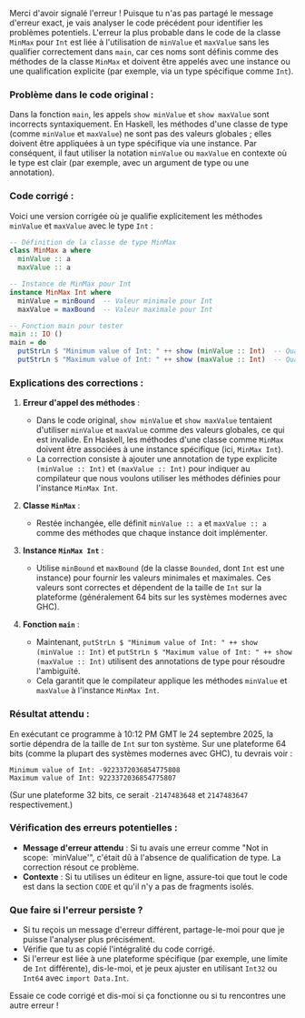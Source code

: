 Merci d'avoir signalé l'erreur ! Puisque tu n'as pas partagé le message d'erreur exact, je vais analyser le code précédent pour identifier les problèmes potentiels. L'erreur la plus probable dans le code de la classe `MinMax` pour `Int` est liée à l'utilisation de `minValue` et `maxValue` sans les qualifier correctement dans `main`, car ces noms sont définis comme des méthodes de la classe `MinMax` et doivent être appelés avec une instance ou une qualification explicite (par exemple, via un type spécifique comme `Int`).

### Problème dans le code original :
Dans la fonction `main`, les appels `show minValue` et `show maxValue` sont incorrects syntaxiquement. En Haskell, les méthodes d'une classe de type (comme `minValue` et `maxValue`) ne sont pas des valeurs globales ; elles doivent être appliquées à un type spécifique via une instance. Par conséquent, il faut utiliser la notation `minValue` ou `maxValue` en contexte où le type est clair (par exemple, avec un argument de type ou une annotation).

### Code corrigé :
Voici une version corrigée où je qualifie explicitement les méthodes `minValue` et `maxValue` avec le type `Int` :

```haskell
-- Définition de la classe de type MinMax
class MinMax a where
  minValue :: a
  maxValue :: a

-- Instance de MinMax pour Int
instance MinMax Int where
  minValue = minBound  -- Valeur minimale pour Int
  maxValue = maxBound  -- Valeur maximale pour Int

-- Fonction main pour tester
main :: IO ()
main = do
  putStrLn $ "Minimum value of Int: " ++ show (minValue :: Int)  -- Qualification explicite avec Int
  putStrLn $ "Maximum value of Int: " ++ show (maxValue :: Int)  -- Qualification explicite avec Int
```

### Explications des corrections :
1. **Erreur d'appel des méthodes** :
   - Dans le code original, `show minValue` et `show maxValue` tentaient d'utiliser `minValue` et `maxValue` comme des valeurs globales, ce qui est invalide. En Haskell, les méthodes d'une classe comme `MinMax` doivent être associées à une instance spécifique (ici, `MinMax Int`).
   - La correction consiste à ajouter une annotation de type explicite `(minValue :: Int)` et `(maxValue :: Int)` pour indiquer au compilateur que nous voulons utiliser les méthodes définies pour l'instance `MinMax Int`.

2. **Classe `MinMax`** :
   - Restée inchangée, elle définit `minValue :: a` et `maxValue :: a` comme des méthodes que chaque instance doit implémenter.

3. **Instance `MinMax Int`** :
   - Utilise `minBound` et `maxBound` (de la classe `Bounded`, dont `Int` est une instance) pour fournir les valeurs minimales et maximales. Ces valeurs sont correctes et dépendent de la taille de `Int` sur la plateforme (généralement 64 bits sur les systèmes modernes avec GHC).

4. **Fonction `main`** :
   - Maintenant, `putStrLn $ "Minimum value of Int: " ++ show (minValue :: Int)` et `putStrLn $ "Maximum value of Int: " ++ show (maxValue :: Int)` utilisent des annotations de type pour résoudre l'ambiguïté.
   - Cela garantit que le compilateur applique les méthodes `minValue` et `maxValue` à l'instance `MinMax Int`.

### Résultat attendu :
En exécutant ce programme à 10:12 PM GMT le 24 septembre 2025, la sortie dépendra de la taille de `Int` sur ton système. Sur une plateforme 64 bits (comme la plupart des systèmes modernes avec GHC), tu devrais voir :
```
Minimum value of Int: -9223372036854775808
Maximum value of Int: 9223372036854775807
```
(Sur une plateforme 32 bits, ce serait `-2147483648` et `2147483647` respectivement.)

### Vérification des erreurs potentielles :
- **Message d'erreur attendu** : Si tu avais une erreur comme "Not in scope: `minValue'", c'était dû à l'absence de qualification de type. La correction résout ce problème.
- **Contexte** : Si tu utilises un éditeur en ligne, assure-toi que tout le code est dans la section `CODE` et qu'il n'y a pas de fragments isolés.

### Que faire si l'erreur persiste ?
- Si tu reçois un message d'erreur différent, partage-le-moi pour que je puisse l'analyser plus précisément.
- Vérifie que tu as copié l'intégralité du code corrigé.
- Si l'erreur est liée à une plateforme spécifique (par exemple, une limite de `Int` différente), dis-le-moi, et je peux ajuster en utilisant `Int32` ou `Int64` avec `import Data.Int`.

Essaie ce code corrigé et dis-moi si ça fonctionne ou si tu rencontres une autre erreur !
